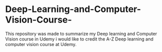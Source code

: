 # Deep-Learning-and-Computer-Vision-Course-
This repository was made to summarize my Deep learning and Computer Vision course in Udemy
i would like to credit the A-Z Deep learning and computer vision course at Udemy. 

